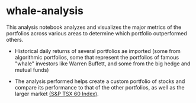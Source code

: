 # whale-analysis
This analysis notebook analyzes and visualizes the major metrics of the portfolios across various areas to determine which portfolio outperformed others. 
* Historical daily returns of several portfolios ae imported (some from algorithmic portfolios, some that represent the portfolios of famous "whale" investors like Warren Buffett, and some from the big hedge and mutual funds)

* The analysis performed helps create a custom portfolio of stocks and compare its performance to that of the other portfolios, as well as the larger market [(S&P TSX 60 Index)](https://en.wikipedia.org/wiki/S%26P/TSX_60).
